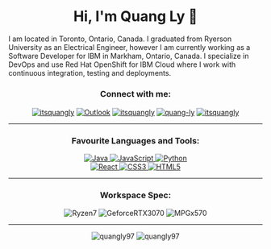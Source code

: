 <h1 align="center">Hi, I'm Quang Ly 👋</h1>

<p>I am located in Toronto, Ontario, Canada. I graduated from Ryerson University as an Electrical Engineer, however I am currently working as a Software Developer for IBM in Markham, Ontario, Canada. I specialize in DevOps and use Red Hat OpenShift for IBM Cloud where I work with continuous integration, testing and deployments. </p>

<h3 align="center">Connect with me:</h3>
<p align="center">
<a href="https://github.com/quangly97" target="blank"><img align="center" src="https://img.shields.io/badge/GitHub-100000?style=for-the-badge&logo=github&logoColor=white" alt="itsquangly"/></a>
<a href="quangly789@hotmail.com" target="blank"><img align="center" alt="Outlook" src="https://img.shields.io/badge/Microsoft_Outlook-0078D4?style=for-the-badge&logo=microsoft-outlook&logoColor=white" alt="quangly789@hotmail.com"/></a>
<a href="https://twitter.com/itsquangly" target="blank"><img align="center" src="https://img.shields.io/badge/Twitter-1DA1F2?style=for-the-badge&logo=twitter&logoColor=white" alt="itsquangly"/></a>
<a href="https://linkedin.com/in/quang-ly" target="blank"><img align="center" src="https://img.shields.io/badge/LinkedIn-0077B5?style=for-the-badge&logo=linkedin&logoColor=white" alt="quang-ly"/></a>
<a href="https://instagram.com/itsquangly" target="blank"><img align="center" src="https://img.shields.io/badge/Instagram-E4405F?style=for-the-badge&logo=instagram&logoColor=white" alt="itsquangly"/></a>
</p>

---

<h3 align="center">Favourite Languages and Tools:</h3>
<p align="center"> 
<a href="https://www.java.com" target="_blank"> <img alt="Java" src="https://img.shields.io/badge/java-%23ED8B00.svg?&style=for-the-badge&logo=java&logoColor=white"/> </a> 
<a href="https://developer.mozilla.org/en-US/docs/Web/JavaScript" target="_blank"> <img alt="JavaScript" src="https://img.shields.io/badge/javascript%20-%23323330.svg?&style=for-the-badge&logo=javascript&logoColor=%23F7DF1E"/> </a> 
<a href="https://www.python.org" target="_blank"> <img alt="Python" src="https://img.shields.io/badge/python%20-%2314354C.svg?&style=for-the-badge&logo=python&logoColor=white"/> </a> <br/>
<a href="https://reactjs.org/" target="_blank"> <img alt="React" src="https://img.shields.io/badge/react%20-%2320232a.svg?&style=for-the-badge&logo=react&logoColor=%2361DAFB"/> </a> 
<a href="https://www.w3schools.com/css/" target="_blank"> <img alt="CSS3" src="https://img.shields.io/badge/css3%20-%231572B6.svg?&style=for-the-badge&logo=css3&logoColor=white"/> </a> 
<a href="https://www.w3.org/html/" target="_blank"> <img alt="HTML5" src="https://img.shields.io/badge/html5%20-%23E34F26.svg?&style=for-the-badge&logo=html5&logoColor=white"/> </a> 
</p>

---

<h3 align="center">Workspace Spec:</h3>
<p align="center">
<img alt="Ryzen7" src="https://img.shields.io/badge/AMD-Ryzen_7_3800X-ED1C24?style=for-the-badge&logo=amd&logoColor=white"/>
<img alt="GeforceRTX3070" src="https://img.shields.io/badge/NVIDIA-RTX3070-76B900?style=for-the-badge&logo=nvidia&logoColor=white"/>
<img alt="MPGx570" src="https://img.shields.io/badge/MSI-MPG%20X570%20GAMING%20PRO%20CARBON%20WIFI%20Gaming-blueviolet?style=for-the-badge&logo=msi&logoColor=white" />
</p>

---

<div align="center"">
<span><img src="https://github-readme-stats.vercel.app/api/top-langs?username=quangly97&show_icons=true&locale=en&layout=compact" alt="quangly97" /></span>
<span><img src="https://github-readme-stats.vercel.app/api?username=quangly97" alt="quangly97"/></span>
</div>
